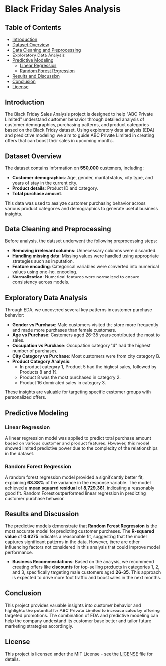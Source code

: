 # Black Friday Sales Analysis

## Table of Contents
- [Introduction](#introduction)
- [Dataset Overview](#dataset-overview)
- [Data Cleaning and Preprocessing](#data-cleaning-and-preprocessing)
- [Exploratory Data Analysis](#exploratory-data-analysis)
- [Predictive Modeling](#predictive-modeling)
  - [Linear Regression](#linear-regression)
  - [Random Forest Regression](#random-forest-regression)
- [Results and Discussion](#results-and-discussion)
- [Conclusion](#conclusion)
- [License](#license)

## Introduction

The Black Friday Sales Analysis project is designed to help "ABC Private Limited" understand customer behavior through detailed analysis of customer demographics, purchasing patterns, and product categories based on the Black Friday dataset. Using exploratory data analysis (EDA) and predictive modeling, we aim to guide ABC Private Limited in creating offers that can boost their sales in upcoming months.

## Dataset Overview

The dataset contains information on **550,000** customers, including:
- **Customer demographics**: Age, gender, marital status, city type, and years of stay in the current city.
- **Product details**: Product ID and category.
- **Total purchase amount**.

This data was used to analyze customer purchasing behavior across various product categories and demographics to generate useful business insights.

## Data Cleaning and Preprocessing

Before analysis, the dataset underwent the following preprocessing steps:
- **Removing irrelevant columns**: Unnecessary columns were discarded.
- **Handling missing data**: Missing values were handled using appropriate strategies such as imputation.
- **Feature encoding**: Categorical variables were converted into numerical values using one-hot encoding.
- **Normalization**: Numerical features were normalized to ensure consistency across models.

## Exploratory Data Analysis

Through EDA, we uncovered several key patterns in customer purchase behavior:
- **Gender vs Purchase**: Male customers visited the store more frequently and made more purchases than female customers.
- **Age vs Purchase**: Customers aged 26-35 years contributed the most to sales.
- **Occupation vs Purchase**: Occupation category "4" had the highest number of purchases.
- **City Category vs Purchase**: Most customers were from city category B.
- **Product Category Analysis**:
  - In product category 1, Product 5 had the highest sales, followed by Products 8 and 19.
  - Product 8 was the most purchased in category 2.
  - Product 16 dominated sales in category 3.

These insights are valuable for targeting specific customer groups with personalized offers.

## Predictive Modeling

### Linear Regression

A linear regression model was applied to predict total purchase amount based on various customer and product features. However, this model showed limited predictive power due to the complexity of the relationships in the dataset.

### Random Forest Regression

A random forest regression model provided a significantly better fit, explaining **63.38%** of the variance in the response variable. The model achieved a **mean squared residual** of **8,729,361**, indicating a reasonably good fit. Random Forest outperformed linear regression in predicting customer purchase behavior.

## Results and Discussion

The predictive models demonstrate that **Random Forest Regression** is the most accurate model for predicting customer purchases. The **R-squared value** of **0.6275** indicates a reasonable fit, suggesting that the model captures significant patterns in the data. However, there are other influencing factors not considered in this analysis that could improve model performance.

- **Business Recommendations**:
  Based on the analysis, we recommend creating offers like **discounts** for top-selling products in categories 1, 2, and 3, specifically targeting male customers aged **26-35**. This approach is expected to drive more foot traffic and boost sales in the next months.

## Conclusion

This project provides valuable insights into customer behavior and highlights the potential for ABC Private Limited to increase sales by offering targeted promotions. The combination of EDA and predictive modeling can help the company understand its customer base better and tailor future marketing strategies accordingly.

## License

This project is licensed under the MIT License - see the [LICENSE](LICENSE) file for details.
